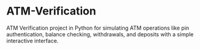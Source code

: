 # ATM-Verification
ATM Verification project in Python for simulating ATM operations like pin authentication, balance checking, withdrawals, and deposits with a simple interactive interface.

